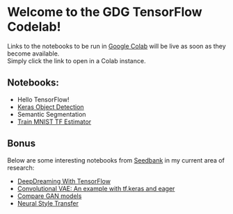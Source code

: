 # Welcome to the GDG TensorFlow Codelab!
Links to the notebooks to be run in [Google Colab](colab.research.google.com) will be live as soon as they become available.  
Simply click the link to open in a Colab instance.  

## Notebooks:  
*  Hello TensorFlow!  
*  [Keras Object Detection](https://colab.research.google.com/github/kylehounslow/gdg_workshop/blob/master/notebooks/keras_object_detection.ipynb)  
*  Semantic Segmentation  
*  [Train MNIST TF Estimator](https://colab.research.google.com/github/kylehounslow/gdg_workshop/blob/master/notebooks/tf_estimator_mnist.ipynb)  

## Bonus 
Below are some interesting notebooks from [Seedbank](https://research.google.com/seedbank/seeds) in my current area of research:   
* [DeepDreaming With TensorFlow](https://colab.research.google.com/drive/1DWcrN9WXni58MbddvlShX0wF_oeo8W_0#forceEdit=true&offline=true&sandboxMode=true)  
* [Convolutional VAE: An example with tf.keras and eager](https://colab.research.google.com/github/tensorflow/tensorflow/blob/master/tensorflow/contrib/eager/python/examples/generative_examples/cvae.ipynb)  
* [Compare GAN models](https://colab.research.google.com/github/google/compare_gan/blob/master/compare_gan/src/tfhub_models.ipynb)  
* [Neural Style Transfer](https://colab.research.google.com/github/tensorflow/lucid/blob/master/notebooks/differentiable-parameterizations/style_transfer_2d.ipynb)  
